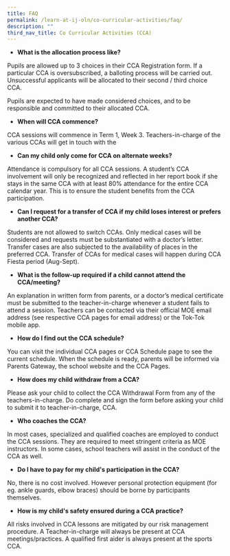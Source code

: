 ```yaml
---
title: FAQ
permalink: /learn-at-ij-oln/co-curricular-activities/faq/
description: ""
third_nav_title: Co Curricular Activities (CCA)
---
```

<ul>
<li><strong>What is the allocation process like?</strong></li>
</ul>
<p>Pupils are allowed up to 3 choices in their CCA Registration form. If a particular CCA is oversubscribed, a balloting process will be carried out. Unsuccessful applicants will be allocated to their second / third choice CCA.</p>
<p>Pupils are expected to have made considered choices, and to be responsible and committed to their allocated CCA.</p>
<ul>
<li><strong>When will CCA commence?</strong></li>
</ul>
<p>CCA sessions will commence in Term 1, Week 3. Teachers-in-charge of the various CCAs will get in touch with the
<ul>
<li><strong>Can my child only come for CCA on alternate weeks?</strong></li>
</ul>
<p>Attendance is compulsory for all CCA sessions. A student&rsquo;s CCA involvement will only be recognized and reflected in her report book if she stays in the same CCA with at least 80% attendance for the entire CCA calendar year. This is to ensure the student benefits from the CCA participation.</p>
<ul>
<li><strong>Can I request for a transfer of CCA if my child loses interest or prefers another CCA?</strong></li>
</ul>
<p>Students are not allowed to switch CCAs. Only medical cases will be considered and requests must be substantiated with a doctor&rsquo;s letter. Transfer cases are also subjected to the availability of places in the preferred CCA. Transfer of CCAs for medical cases will happen during CCA Fiesta period (Aug-Sept).</p>
<ul>
<li><strong>What is the follow-up required if a child cannot attend the CCA/meeting?</strong></li>
</ul>
<p>An explanation in written form from parents, or a doctor&rsquo;s medical certificate must be submitted to the teacher-in-charge whenever a student fails to attend a session. Teachers can be contacted via their official MOE email address (see respective CCA pages for email address) or the Tok-Tok mobile app.</p>
<ul>
<li><strong>How do I find out the CCA schedule?</strong></li>
</ul>
<p>You can visit the individual CCA pages or CCA Schedule page to see the current schedule. When the schedule is ready, parents will be informed via Parents Gateway, the school website and the CCA Pages.</p>
<ul>
<li><strong>How does my child withdraw from a CCA?</strong></li>
</ul>
<p>Please ask your child to collect the CCA Withdrawal Form from any of the teachers-in-charge. Do complete and sign the form before asking your child to submit it to teacher-in-charge, CCA.</p>
<ul>
<li><strong>Who coaches the CCA?</strong></li>
</ul>
<p>In most cases, specialized and qualified coaches are employed to conduct the CCA sessions. They are required to meet stringent criteria as MOE instructors. In some cases, school teachers will assist in the conduct of the CCA as well.&nbsp;</p>
<ul>
<li><strong>Do I have to pay for my child's participation in the CCA?</strong></li>
</ul>
<p>No, there is no cost involved. However personal protection equipment (for eg. ankle guards, elbow braces) should be borne by participants themselves.&nbsp;</p>
<ul>
<li><strong>How is my child's safety ensured during a CCA practice?</strong></li>
</ul>
<p>All risks involved in CCA lessons are mitigated by our risk management procedure. A Teacher-in-charge will always be present at CCA meetings/practices. A qualified first aider is always present at the sports CCA.</p>